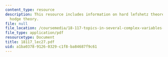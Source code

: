 ```yaml
---
content_type: resource
description: This resource includes information on hard lefshetz theorem, and riemannian
  hodge theory.
file: null
file_location: /coursemedia/18-117-topics-in-several-complex-variables-spring-2005/a1ba037891260329c1f8ba84687f9c61_18117_lec27.pdf
file_type: application/pdf
resourcetype: Document
title: 18117_lec27.pdf
uid: a1ba0378-9126-0329-c1f8-ba84687f9c61
---
```

